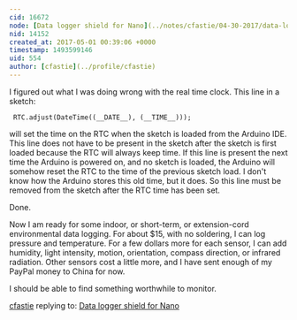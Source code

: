 ```yaml
---
cid: 16672
node: [Data logger shield for Nano](../notes/cfastie/04-30-2017/data-logger-shield-for-nano)
nid: 14152
created_at: 2017-05-01 00:39:06 +0000
timestamp: 1493599146
uid: 554
author: [cfastie](../profile/cfastie)
---
```


I figured out what I was doing wrong with the real time clock. This line in a sketch:

     RTC.adjust(DateTime((__DATE__), (__TIME__))); 

will set the time on the RTC when the sketch is loaded from the Arduino IDE. This line does not have to be present in the sketch after the sketch is first loaded because the RTC will always keep time. If this line is present the next time the Arduino is powered on, and no sketch is loaded, the Arduino will somehow reset the RTC to the time of the previous sketch load. I don't know how the Arduino stores this old time, but it does. So this line must be removed from the sketch after the RTC time has been set.

Done. 

Now I am ready for some indoor, or short-term, or extension-cord environmental data logging. For about $15, with no soldering, I can log pressure and temperature. For a few dollars more for each sensor, I can add humidity, light intensity, motion, orientation, compass direction, or infrared radiation. Other sensors cost a little more, and I have sent enough of my PayPal money to China for now.

I should be able to find something worthwhile to monitor. 

[cfastie](../profile/cfastie) replying to: [Data logger shield for Nano](../notes/cfastie/04-30-2017/data-logger-shield-for-nano)


